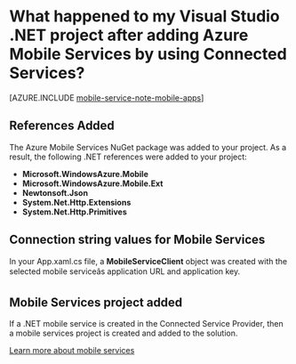 <properties
	pageTitle="What happened to my .NET project after adding Mobile Services by using Visual Studio Connected Services | Windows Azure"
	description="Describes what happened in your Visual Studio .NET project after adding Azure Mobile Services by using Connected Services "
	services="mobile-services"
	documentationCenter=""
	authors="TomArcher"
	manager="douge"
	editor=""/>

<tags
	ms.service="mobile-services"
	ms.date="01/05/2016"
	wacn.date=""/>

# What happened to my Visual Studio .NET project after adding Azure Mobile Services by using Connected Services?

[AZURE.INCLUDE [mobile-service-note-mobile-apps](../includes/mobile-services-note-mobile-apps.md)]

## References Added

The Azure Mobile Services NuGet package was added to your project. As a result, the following .NET references were added to your project:

- **Microsoft.WindowsAzure.Mobile**
- **Microsoft.WindowsAzure.Mobile.Ext**
- **Newtonsoft.Json**
- **System.Net.Http.Extensions**
- **System.Net.Http.Primitives**

## Connection string values for Mobile Services

In your App.xaml.cs file, a **MobileServiceClient** object was created with the selected mobile serviceâs application URL and application key.

## Mobile Services project added

If a .NET mobile service is created in the Connected Service Provider, then a mobile services project is created and added to the solution.


[Learn more about mobile services](/documentation/services/mobile-services/)
